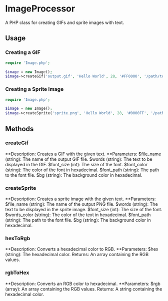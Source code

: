 
# ImageProcessor

A PHP class for creating GIFs and sprite images with text.

## Usage

### Creating a GIF

```php
require 'Image.php';

$image = new Image();
$image->createGif('output.gif', 'Hello World', 28, '#FF0000', '/path/to/font.ttf', '#FFFFFF');
```
### Creating a Sprite Image
```php
require 'Image.php';

$image = new Image();
$image->createSprite('sprite.png', 'Hello World', 28, '#0000FF', '/path/to/font.ttf', '#FFFFFF');
```
## Methods
### createGif
**Description: Creates a GIF with the given text.
**Parameters:
$file_name (string): The name of the output GIF file.
$words (string): The text to be displayed in the GIF.
$font_size (int): The size of the font.
$font_color (string): The color of the font in hexadecimal.
$font_path (string): The path to the font file.
$bg (string): The background color in hexadecimal.
### createSprite
**Description: Creates a sprite image with the given text.
**Parameters:
$file_name (string): The name of the output PNG file.
$words (string): The text to be displayed in the sprite image.
$font_size (int): The size of the font.
$words_color (string): The color of the text in hexadecimal.
$font_path (string): The path to the font file.
$bg (string): The background color in hexadecimal.
### hexToRgb
**Description: Converts a hexadecimal color to RGB.
**Parameters:
$hex (string): The hexadecimal color.
Returns: An array containing the RGB values.
### rgbToHex
**Description: Converts an RGB color to hexadecimal.
**Parameters:
$rgb (array): An array containing the RGB values.
Returns: A string containing the hexadecimal color.
